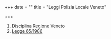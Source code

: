 +++
date = ""
title = "Leggi Polizia Locale Veneto"

+++
1. [Disciplina Regione Veneto](https://www.regione.veneto.it/web/sicurezza-e-polizia-locale/dotazioni-polizia-locale)
2. [Legge 65/1986](http://www.normattiva.it/uri-res/N2Ls?urn:nir:stato:legge:1986-03-07;65!vig=2021-08-20)